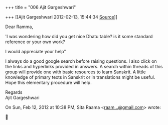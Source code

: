+++
title = "006 Ajit Gargeshwari"

+++
[[Ajit Gargeshwari	2012-02-13, 15:44:34 [Source](https://groups.google.com/g/samskrita/c/oZ8GAxrf2vg)]]



  
Dear Ramma,  
  

'I was wondering how did you get nice Dhatu table? is it some standard reference or your own work?

I would appreciate your help"

  

  
I always do a good google search before raising questions. I also click on the links and hyperlinks provided in answers. A search within threads of this group will provide one with basic resources to learn Sanskrit. A little knowledge of primary texts in Sanskrit or in translations might be useful. Hope this elementary procedure will help.  
  
Regards  
Ajit Gargeshwari  
  
  

On Sun, Feb 12, 2012 at 10:38 PM, Sita Raama \<[raam...@gmail.com]()\> wrote:  




